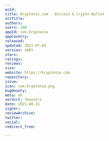 ```yaml
---
wsId: 
title: Kryptonio.com - Bitcoin & Crypto Wallet
altTitle: 
authors: 
users: 100
appId: com.kryptonio
appCountry: 
released: 
updated: 2021-07-03
version: VARY
stars: 
ratings: 
reviews: 
size: 
website: https://kryptonio.com
repository: 
issue: 
icon: com.kryptonio.png
bugbounty: 
meta: ok
verdict: fewusers
date: 2021-08-21
signer: 
reviewArchive: 
twitter: 
social: 
redirect_from: 

---
```


